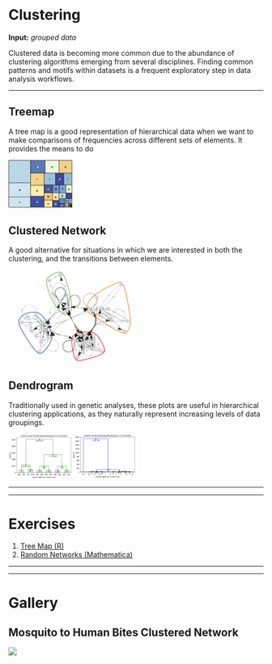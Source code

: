 # Clustering

**Input:** *grouped data*

Clustered data is becoming more common due to the abundance of clustering algorithms emerging from several disciplines. Finding common patterns and motifs within datasets is a frequent exploratory step in data analysis workflows.

<hr>

## Treemap

A tree map is a good representation of hierarchical data when we want to make comparisons of frequencies across different sets of elements. It provides the means to do

<img src="../media/treemap.png" width="25%">

## Clustered Network

A good alternative for situations in which we are interested in both the clustering, and the transitions between elements.

<img src="../media/cluster.png" width="50%">

## Dendrogram

Traditionally used in genetic analyses, these plots are useful in hierarchical clustering applications, as they naturally represent increasing levels of data groupings.

<img src="../media/dendrogram01.png" width="25%"><img src="../media/dendrogram02.png" width="25%">

<hr><hr>

# Exercises

1. <a name="exercise01">[Tree Map (R)](./scripts/TreeMap)</a>
1. <a name="exercise02">[Random Networks (Mathematica)](./scripts/NetworksRandom)</a>

<hr><hr>

# Gallery

## Mosquito to Human Bites Clustered Network

<img src="../media/clusteredMASH.png" width="100%">

